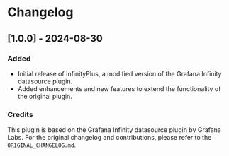 # Changelog

## [1.0.0] - 2024-08-30
### Added
- Initial release of InfinityPlus, a modified version of the Grafana Infinity datasource plugin.
- Added enhancements and new features to extend the functionality of the original plugin.

### Credits
This plugin is based on the Grafana Infinity datasource plugin by Grafana Labs. For the original changelog and contributions, please refer to the `ORIGINAL_CHANGELOG.md`.
